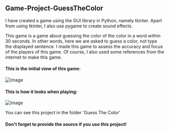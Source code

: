 ## Game-Project-GuessTheColor

I have created a game using the GUI library in Python, namely tkinter. Apart from using tkinter, I also use pygame to create sound effects.

This game is a game about guessing the color of the color in a word within 30 seconds. In other words, here we are asked to guess a color, not type the displayed sentence. I made this game to assess the accuracy and focus of the players of this game. Of course, I also used some references from the internet to make this game.

#### This is the initial view of this game:
![image](https://user-images.githubusercontent.com/99526319/162599596-ce0f17f0-e97d-4e40-8e58-2a1b94546141.png)

#### This is how it looks when playing:
![image](https://user-images.githubusercontent.com/99526319/162599614-39c800dc-a589-484c-b41d-f257f956fdf1.png)


You can see this project in the folder 'Guess The Color'

#### Don't forget to provide the source if you use this project!
